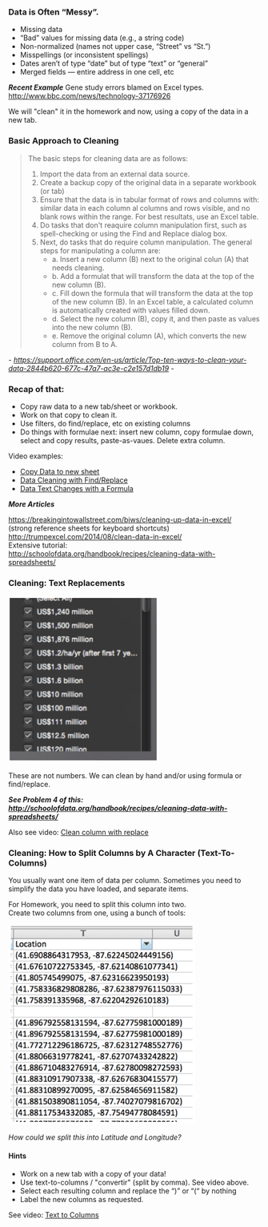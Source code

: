 
### Data is Often “Messy”.

 * Missing data
 * “Bad” values for missing data (e.g., a string code)
 * Non-normalized (names not upper case, “Street” vs “St.”)
 * Misspellings (or inconsistent spellings)
 * Dates aren’t of type “date” but of type “text” or “general”
 * Merged fields — entire address in one cell, etc

***Recent Example***
Gene study errors blamed on Excel types.  
http://www.bbc.com/news/technology-37176926

We will "clean" it in the homework and now, using a copy of the data in a new tab.

### Basic Approach to Cleaning

>The basic steps for cleaning data are as follows:
>
>1. Import the data from an external data source.
>2. Create a backup copy of the original data in a separate workbook (or tab)
>3. Ensure that the data is in tabular format of rows and columns with: similar data in each column al columns and rows visible, and no blank rows within the range. For best resultats, use an Excel table.
>4. Do tasks that don't reaquire column manipulation first, such as spell-checking or using the Find and Replace dialog box.
>5. Next, do tasks that do require column manipulation. The general steps for manipulating a column are:
>      * a. Insert a new column (B) next to the original colun (A) that needs cleaning.
>      * b. Add a formulat that will transform the data at the top of the new column (B).
>      * c. Fill down the formula that will transform the data at the top of the new column (B). In an Excel table, a calculated column is automatically created  with values filled down.
>      * d. Select the new column (B), copy it, and then paste as values into the new column (B).
>      * e. Remove the original column (A), which converts the new column from B to A.

*- https://support.office.com/en-us/article/Top-ten-ways-to-clean-your-data-2844b620-677c-47a7-ac3e-c2e157d1db19 -*

### Recap of that:
  * Copy raw data to a new tab/sheet or workbook.
  * Work on that copy to clean it.
  * Use filters, do find/replace, etc on existing columns
  * Do things with formulae next: insert new column, copy formulae down, select and copy results, paste-as-vaues. Delete extra column.

Video examples:
  * [Copy Data to new sheet](https://youtu.be/68onYmEcFdo)
  * [Data Cleaning with Find/Replace](https://youtu.be/hqP_3A1qcmI)
  * [Data Text Changes with a Formula](https://youtu.be/RoWn9s-lo_M)

***More Articles***

https://breakingintowallstreet.com/biws/cleaning-up-data-in-excel/   
(strong reference sheets for keyboard shortcuts)   
http://trumpexcel.com/2014/08/clean-data-in-excel/   
Extensive tutorial:  
http://schoolofdata.org/handbook/recipes/cleaning-data-with-spreadsheets/   


### Cleaning: Text Replacements

<img src="week1_pic/price.png" width="300" height="333">

These are not numbers.
We can clean by hand and/or using formula or find/replace.

***See Problem 4 of this: http://schoolofdata.org/handbook/recipes/cleaning-data-with-spreadsheets/***

Also see video: [Clean column with replace](https://youtu.be/hqP_3A1qcmI)


### Cleaning: How to Split Columns by A Character (Text-To-Columns)

You usually want one item of data per column.  Sometimes you need to simplify the data you have loaded, and separate items.

For Homework, you need to split this column into two.   
Create two columns from one, using a bunch of tools:

<img src="week1_pic/location.png" width="374" height="400">  

*How could we split this into Latitude and Longitude?*

#### Hints
  * Work on a new tab with a copy of your data!
  * Use text-to-columns / "convertir" (split by comma). See video above.
  * Select each resulting column and replace the “)” or “(“ by nothing
  * Label the new columns as requested.

See video: [Text to Columns](https://youtu.be/xs4QmuhFgSo)
